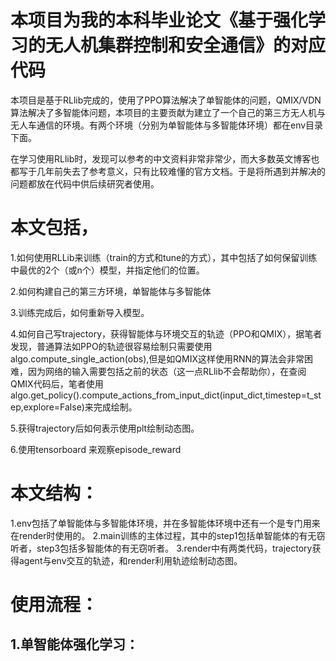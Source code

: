 # 本项目为我的本科毕业论文《基于强化学习的无人机集群控制和安全通信》的对应代码
  本项目是基于RLlib完成的，使用了PPO算法解决了单智能体的问题，QMIX/VDN算法解决了多智能体问题，本项目的主要贡献为建立了一个自己的第三方无人机与无人车通信的环境。有两个环境（分别为单智能体与多智能体环境）都在env目录下面。

  在学习使用RLlib时，发现可以参考的中文资料非常非常少，而大多数英文博客也都写于几年前失去了参考意义，只有比较难懂的官方文档。于是将所遇到并解决的问题都放在代码中供后续研究者使用。
# 本文包括，
  1.如何使用RLLib来训练（train的方式和tune的方式），其中包括了如何保留训练中最优的2个（或n个）模型，并指定他们的位置。
  
  2.如何构建自己的第三方环境，单智能体与多智能体
  
  3.训练完成后，如何重新导入模型。
  
  4.如何自己写trajectory，获得智能体与环境交互的轨迹（PPO和QMIX），据笔者发现，普通算法如PPO的轨迹很容易绘制只需要使用algo.compute_single_action(obs),但是如QMIX这样使用RNN的算法会非常困难，因为网络的输入需要包括之前的状态（这一点RLlib不会帮助你），在查阅QMIX代码后，笔者使用algo.get_policy().compute_actions_from_input_dict(input_dict,timestep=t_step,explore=False)来完成绘制。
  
  5.获得trajectory后如何表示使用plt绘制动态图。
  
  6.使用tensorboard 来观察episode_reward
# 本文结构：
  1.env包括了单智能体与多智能体环境，并在多智能体环境中还有一个是专门用来在render时使用的。
  2.main训练的主体过程，其中的step1包括单智能体的有无窃听者，step3包括多智能体的有无窃听者。
  3.render中有两类代码，trajectory获得agent与env交互的轨迹，和render利用轨迹绘制动态图。
# 使用流程：
##  1.单智能体强化学习：

  
